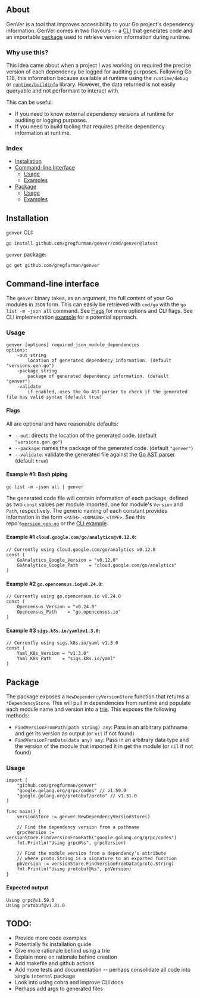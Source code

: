 ## About

GenVer is a tool that improves accessibility to your Go project's dependency information. GenVer comes in two flavours --  a [CLI](#command-line-interface) that generates code and an importable [package](#package) used to retrieve version information during runtime.

### Why use this?
This idea came about when a project I was working on required the precise version of each dependency be logged for auditing purposes. Following Go 1.18, this information because available at runtime using the `runtime/debug` or [`runtime/buildinfo`](https://tip.golang.org/doc/go1.18#debug_buildinfo) library. However, the data returned is not easily queryable and not performant to interact with.

This can be useful:
- If you need to know external dependency versions at runtime for auditing or logging purposes.
- If you need to build tooling that requires precise dependency information at runtime.



### Index
- [Installation](#installation)
- [Command-line Interface](#command-line-interface)
    - [Usage](#usage)
    - [Examples](#examples)
- [Package](#package)
    - [Usage](#usage-1)
    - [Examples](#example)

## Installation
`genver` CLI:
```shell
go install github.com/gregfurman/genver/cmd/genver@latest
```

`genver` package:
```shell
go get github.com/gregfurman/genver
```

## Command-line interface

The `genver` binary takes, as an argument, the full content of your Go modules in `JSON` form. This can easily be retrieved with `cmd/go` with the `go list -m -json all` command. See [Flags](#flags) for more options and CLI flags. See CLI implementation [example](docs/cli/example/) for a potential approach.

### Usage

```
genver [options] required_json_module_dependencies
options:
    -out string
        location of generated dependency information. (default "versions.gen.go")
    -package string
        package of generated dependency information. (default "genver")
    -validate
        if enabled, uses the Go AST parser to check if the generated file has valid syntax (default true)
```

#### Flags 
All are optional and have reasonable defaults:
* `--out`: directs the location of the generated code. (default `"versions.gen.go"`)
* `--package`: names the package of the generated code. (default `"genver"`)
* `--validate`: validate the generated file against the [Go AST parser](https://pkg.go.dev/go/parser#ParseFile) (default `true`)


#### Example #1: Bash piping
```shell
go list -m -json all | genver
```

The generated code file will contain information of each package, defined as two `const` values per module imported, one for module's `Version` and `Path`, respectively. The generic naming of each constant provides information in the form `<PATH>_<DOMAIN>_<TYPE>`. See this repo's[`version.gen.go`](./versions.gen.go) or the [CLI example](docs/cli/example/versions.gen.go).

#### Example #1 `cloud.google.com/go/analytics@v0.12.0`:
```golang
// Currently using cloud.google.com/go/analytics v0.12.0 
const (
    GoAnalytics_Google_Version = "v0.12.0"
    GoAnalytics_Google_Path    = "cloud.google.com/go/analytics"
)
```

#### Example #2 `go.opencensus.io@v0.24.0`:
```golang
// Currently using go.opencensus.io v0.24.0 
const (
    Opencensus_Version = "v0.24.0"
    Opencensus_Path    = "go.opencensus.io"
)
```

#### Example #3 `sigs.k8s.io/yaml@v1.3.0`:
```golang
// Currently using sigs.k8s.io/yaml v1.3.0 
const (
    Yaml_K8s_Version = "v1.3.0"
    Yaml_K8s_Path    = "sigs.k8s.io/yaml"
)
```
</details>

## Package

The package exposes a `NewDependencyVersionStore` function that returns a `*DependencyStore`. This will pull in dependencies from runtime and populate each module name and version into a [trie](https://en.wikipedia.org/wiki/Trie). This exposes the following methods:
* `FindVersionFromPath(path string) any`: Pass in an arbitrary pathname and get its version as output (or `nil` if not found)
* `FindVersionFromData(data any) any`: Pass in an arbitrary data type and the version of the module that imported it in get the module (or `nil` if not found)

### Usage

```golang
import (
    "github.com/gregfurman/genver"
    "google.golang.org/grpc/codes" // v1.59.0
    "google.golang.org/protobuf/proto" // v1.31.0
)

func main() {
    versionStore := genver.NewDependencyVersionStore()
    
    // Find the dependency version from a pathname
    grpcVersion := versionStore.FindVersionFromPath("google.golang.org/grpc/codes")
    fmt.Println("Using grpc@%s", grpcVersion)

    // Find the module version from a dependency's attribute
    // where proto.String is a signature to an exported function
    pbVersion := versionStore.FindVersionFromData(proto.String)
    fmt.Println("Using protobuf@%s", pbVersion)
}
```
#### Expected output
```shell
Using grpc@v1.59.0
Using protobuf@v1.31.0
```

## TODO:
- Provide more code examples
- Potentially fix installation guide
- Give more rationale behind using a trie
- Explain more on rationale behind creation
- Add makefile and github actions
- Add more tests and documentation -- perhaps consolidate all code into single `internal` package
- Look into using cobra and improve CLI docs
- Perhaps add args to generated files 